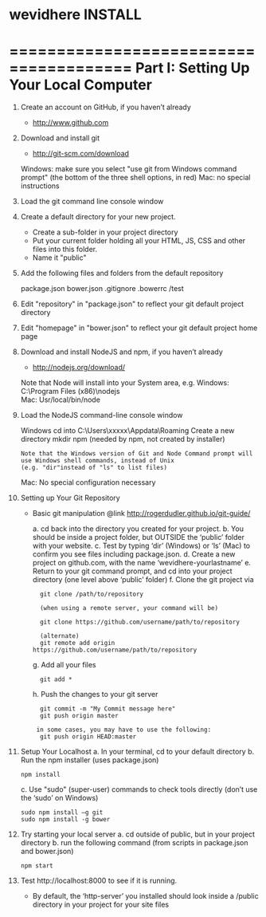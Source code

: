 wevidhere INSTALL
=================

=======================================
Part I: Setting Up Your Local Computer
=======================================

1.	Create an account on GitHub, if you haven’t already
	- http://www.github.com

2.	Download and install git
	- http://git-scm.com/download

	Windows: 
		make sure you select "use git from Windows command prompt" 
		(the bottom of the three shell options, in red)
	Mac: 
		no special instructions

3.	Load the git command line console window

4.	Create a default directory for your new project. 
	- Create a sub-folder in your project directory
	- Put your current folder holding all your HTML, JS, CSS and other files into this folder. 
	- Name it "public"

5.	Add the following files and folders from the default repository

	package.json
	bower.json
	.gitignore
	.bowerrc
	/test

6.	Edit "repository" in "package.json" to reflect your git default project directory

7.	Edit "homepage" in "bower.json" to reflect your git default project home page

8.	Download and install NodeJS and npm, if you haven’t already
	- http://nodejs.org/download/

	Note that Node will install into your System area, e.g.
	Windows: 
		C:\Program Files (x86)\nodejs\
	Mac:
		Usr/local/bin/node

8.	Load the NodeJS command-line console window 

	Windows
		cd into C:\Users\xxxxx\Appdata\Roaming
		Create a new directory
		mkdir npm
 		(needed by npm, not created by installer)

		Note that the Windows version of Git and Node Command prompt will use Windows shell commands, instead of Unix 
		(e.g. "dir"instead of "ls" to list files)

	Mac: 
		No special configuration necessary

9. Setting up Your Git Repository
	- Basic git manipulation
		@link http://rogerdudler.github.io/git-guide/ 

		a. cd back into the directory you created for your project. 
		b. You should be inside a project folder, but OUTSIDE the ‘public’ folder with your website. 
		c. Test by typing ‘dir’ (Windows) or ‘ls’ (Mac) to confirm you see files including package.json.
		d. Create a new project on github.com, with the name ‘wevidhere-yourlastname’
		e. Return to your git command prompt, and cd into your project directory (one level above ‘public’ folder)
		f. Clone the git project via 
			
			git clone /path/to/repository
			
			(when using a remote server, your command will be)

			git clone https://github.com/username/path/to/repository
			
			(alternate)
			git remote add origin https://github.com/username/path/to/repository

		g. Add all your files

			git add *

		h. Push the changes to your git server

			git commit -m "My Commit message here"
			git push origin master
			
		   in some cases, you may have to use the following:
		   	git push origin HEAD:master

10. Setup Your Localhost
	a. In your terminal, cd to your default directory
	b. Run the npm installer (uses package.json)
		
		npm install

	c. Use "sudo" (super-user) commands to check tools directly (don’t use the ‘sudo’ on Windows)

		sudo npm install –g git
		sudo npm install -g bower

11.	Try starting your local server
	a. cd outside of public, but in your project directory
	b. run the following command (from scripts in package.json and bower.json)

		npm start

12. Test http://localhost:8000 to see if it is running. 
	- By default, the ‘http-server’ you installed should look inside a /public directory in your project for your site files